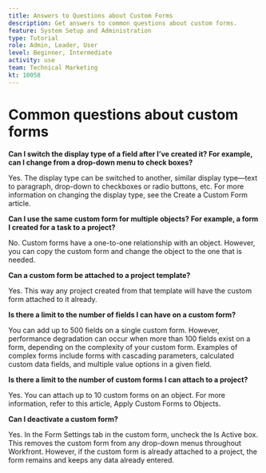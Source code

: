 ```yaml
---
title: Answers to Questions about Custom Forms
description: Get answers to common questions about custom forms.
feature: System Setup and Administration
type: Tutorial
role: Admin, Leader, User
level: Beginner, Intermediate
activity: use
team: Technical Marketing
kt: 10058
---
```

# Common questions about custom forms

**Can I switch the display type of a field after I’ve created it? For example, can I change from a drop-down menu to check boxes?**

Yes. The display type can be switched to another, similar display type—text to paragraph, drop-down to checkboxes or radio buttons, etc. For more information on changing the display type, see the Create a Custom Form article.


**Can I use the same custom form for multiple objects? For example, a form I created for a task to a project?**

No. Custom forms have a one-to-one relationship with an object. However, you can copy the custom form and change the object to the one that is needed.


**Can a custom form be attached to a project template?**

Yes. This way any project created from that template will have the custom form attached to it already.


**Is there a limit to the number of fields I can have on a custom form?**

You can add up to 500 fields on a single custom form. However, performance degradation can occur when more than 100 fields exist on a form, depending on the complexity of your custom form. Examples of complex forms include forms with cascading parameters, calculated custom data fields, and multiple value options in a given field.


**Is there a limit to the number of custom forms I can attach to a project?**

Yes. You can attach up to 10 custom forms on an object. For more information, refer to this article, Apply Custom Forms to Objects.


**Can I deactivate a custom form?**

Yes. In the Form Settings tab in the custom form, uncheck the Is Active box. This removes the custom form from any drop-down menus throughout Workfront. However, if the custom form is already attached to a project, the form remains and keeps any data already entered.